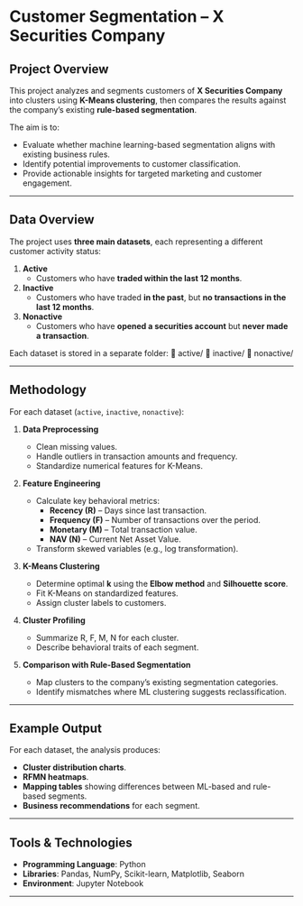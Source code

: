 # Customer Segmentation – X Securities Company

## Project Overview
This project analyzes and segments customers of **X Securities Company** into clusters using **K-Means clustering**, then compares the results against the company’s existing **rule-based segmentation**.

The aim is to:
- Evaluate whether machine learning-based segmentation aligns with existing business rules.
- Identify potential improvements to customer classification.
- Provide actionable insights for targeted marketing and customer engagement.

---

## Data Overview
The project uses **three main datasets**, each representing a different customer activity status:

1. **Active**  
   - Customers who have **traded within the last 12 months**.
2. **Inactive**  
   - Customers who have traded **in the past**, but **no transactions in the last 12 months**.
3. **Nonactive**  
   - Customers who have **opened a securities account** but **never made a transaction**.

Each dataset is stored in a separate folder:
📁 active/
📁 inactive/
📁 nonactive/


---

## Methodology
For each dataset (`active`, `inactive`, `nonactive`):

1. **Data Preprocessing**
   - Clean missing values.
   - Handle outliers in transaction amounts and frequency.
   - Standardize numerical features for K-Means.

2. **Feature Engineering**
   - Calculate key behavioral metrics:
     - **Recency (R)** – Days since last transaction.
     - **Frequency (F)** – Number of transactions over the period.
     - **Monetary (M)** – Total transaction value.
     - **NAV (N)** – Current Net Asset Value.
   - Transform skewed variables (e.g., log transformation).

3. **K-Means Clustering**
   - Determine optimal **k** using the **Elbow method** and **Silhouette score**.
   - Fit K-Means on standardized features.
   - Assign cluster labels to customers.

4. **Cluster Profiling**
   - Summarize R, F, M, N for each cluster.
   - Describe behavioral traits of each segment.

5. **Comparison with Rule-Based Segmentation**
   - Map clusters to the company’s existing segmentation categories.
   - Identify mismatches where ML clustering suggests reclassification.

---

## Example Output
For each dataset, the analysis produces:
- **Cluster distribution charts**.
- **RFMN heatmaps**.
- **Mapping tables** showing differences between ML-based and rule-based segments.
- **Business recommendations** for each segment.

---

## Tools & Technologies
- **Programming Language**: Python  
- **Libraries**: Pandas, NumPy, Scikit-learn, Matplotlib, Seaborn  
- **Environment**: Jupyter Notebook

---

